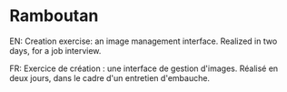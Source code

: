 # Ramboutan

EN:
Creation exercise: an image management interface.
Realized in two days, for a job interview.

FR:
Exercice de création : une interface de gestion d'images.
Réalisé en deux jours, dans le cadre d'un entretien d'embauche.






